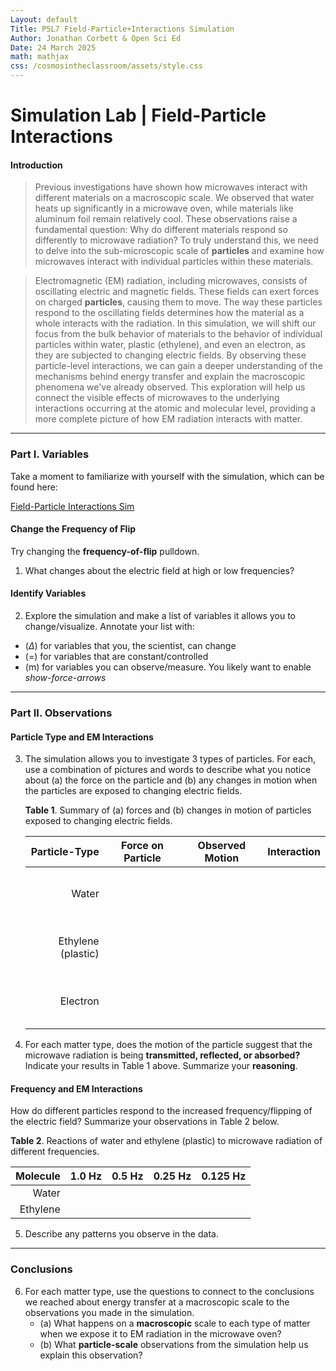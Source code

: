 ```yaml
---
Layout: default
Title: P5L7 Field-Particle+Interactions Simulation
Author: Jonathan Corbett & Open Sci Ed
Date: 24 March 2025
math: mathjax
css: /cosmosintheclassroom/assets/style.css
---
```


# Simulation Lab | Field-Particle Interactions
#### Introduction

>Previous investigations have shown how microwaves interact with different materials on a macroscopic scale. We observed that water heats up significantly in a microwave oven, while materials like aluminum foil remain relatively cool. These observations raise a fundamental question: Why do different materials respond so differently to microwave radiation? To truly understand this, we need to delve into the sub-microscopic scale of **particles** and examine how microwaves interact with individual particles within these materials.

>Electromagnetic (EM) radiation, including microwaves, consists of oscillating electric and magnetic fields. These fields can exert forces on charged **particles**, causing them to move. The way these particles respond to the oscillating fields determines how the material as a whole interacts with the radiation. In this simulation, we will shift our focus from the bulk behavior of materials to the behavior of individual particles within water, plastic (ethylene), and even an electron, as they are subjected to changing electric fields. By observing these particle-level interactions, we can gain a deeper understanding of the mechanisms behind energy transfer and explain the macroscopic phenomena we've already observed. This exploration will help us connect the visible effects of microwaves to the underlying interactions occurring at the atomic and molecular level, providing a more complete picture of how EM radiation interacts with matter.

___

### Part I. Variables
Take a moment to familiarize with yourself with the simulation, which can be found here:

[Field-Particle Interactions Sim](https://openscied-static.s3.us-east-1.amazonaws.com/HTML+Files/Field-Particle%2BInteractions.html)

[Field-Particle Interactions Sim]: (https://openscied-static.s3.us-east-1.amazonaws.com/HTML+Files/Field-Particle%2BInteractions.html)

#### Change the Frequency of Flip
Try changing the **frequency-of-flip** pulldown. 

1. What changes about the electric field at high or low frequencies?

#### Identify Variables
2. Explore the simulation and make a list of variables it allows you to change/visualize. Annotate your list with:
- $(\Delta)$ for variables that you, the scientist, can change
- (=) for variables that are constant/controlled
- (m) for variables you can observe/measure. You likely want to enable *show-force-arrows*

---

### Part II. Observations

#### Particle Type and EM Interactions
3. The simulation allows you to investigate 3 types of particles. For each, use a combination of pictures and words to describe what you notice about (a) the force on the particle and (b) any changes in motion when the particles are exposed to changing electric fields.

   **Table 1**. Summary of (a) forces and (b) changes in motion of particles exposed to changing electric fields.

   |Particle-Type|Force on Particle|Observed Motion|Interaction|
   |-:|:-:|:-:|:-:|
   |Water|<br><br><br><br>| | |
   |Ethylene (plastic)|<br> <br><br><br>| | |
   |Electron|<br><br><br><br>| | |

4. For each matter type, does the motion of the particle suggest that the microwave radiation is being **transmitted, reflected, or absorbed?** Indicate your results in Table 1 above. Summarize your **reasoning**.

#### Frequency and EM Interactions

 How do different particles respond to the increased frequency/flipping of the electric field? Summarize your observations in Table 2 below.
   
   **Table 2**. Reactions of water and ethylene (plastic) to microwave radiation of different frequencies. 
   
   |Molecule|1.0 Hz|0.5 Hz|0.25 Hz| 0.125 Hz|
   |-:|-|-|-|-|
   |Water| | | |
   |Ethylene| | | |

5. Describe any patterns you observe in the data.

---

### Conclusions
6. For each matter type, use the questions to connect to the conclusions we reached about energy transfer at a macroscopic scale to the observations you made in the simulation. 
   - (a) What happens on a **macroscopic** scale to each type of matter when we expose it to EM radiation in the microwave oven?
   - (b) What **particle-scale** observations from the simulation help us explain this observation?
